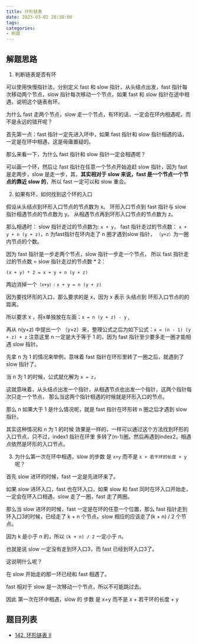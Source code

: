 ```yaml
---
title: 环形链表
date: 2023-03-02 20:38:00
tags:
categories:
- 刷题
---
```


## 解题思路

1. 判断链表是否有环

可以使用快慢指针法，分别定义 fast 和 slow 指针，从头结点出发，fast 指针每次移动两个节点，slow 指针每次移动一个节点，如果 fast 和 slow 指针在途中相遇，说明这个链表有环。

为什么 fast 走两个节点，slow 走一个节点，有环的话，一定会在环内相遇呢，而不是永远的错开呢？

首先第一点：fast 指针一定先进入环中，如果 fast 指针和 slow 指针相遇的话，一定是在环中相遇，这是毋庸置疑的。

那么来看一下，为什么 fast 指针和 slow 指针一定会相遇呢？

可以画一个环，然后让 fast 指针在任意一个节点开始追赶 slow 指针，因为 fast 是走两步，slow 是走一步，其，**其实相对于 slow 来说，fast 是一个节点一个节点的靠近 slow 的**，所以 fast 一定可以和 slow 重合。


2. 如果有环，如何找到这个环的入口

假设从头结点到环形入口节点的节点数为 x。 环形入口节点到 fast 指针与 slow 指针相遇节点的节点数为 y。 从相遇节点再到环形入口节点的节点数为 z。 

那么相遇时： slow 指针走过的节点数为: `x + y`， fast 指针走过的节点数： `x + y + n (y + z)`，n 为fast指针在环内走了 n 圈才遇到slow 指针， `（y+z）`为一圈内节点的个数。

因为 fast 指针是一步走两个节点，slow 指针一步走一个节点， 所以 fast 指针走过的节点数 = slow 指针走过的节点数 * 2：

`(x + y) * 2 = x + y + n (y + z)`

两边消掉一个`（x+y）`: `x + y = n (y + z)`

因为要找环形的入口，那么要求的是 x，因为 x 表示 头结点到 环形入口节点的的距离。

所以要求 x ，将x单独放在左面：`x = n (y + z) - y` ,

再从 n(y+z) 中提出一个 （y+z）来，整理公式之后为如下公式：`x = (n - 1) (y + z) + z` 注意这里 n 一定是大于等于 1 的，因为 fast 指针至少要多走一圈才能相遇 slow 指针。

先拿 n 为 1 的情况来举例，意味着 fast 指针在环形里转了一圈之后，就遇到了 slow 指针了。

当 n 为 1 的时候，公式就化解为 `x = z`，

这就意味着，从头结点出发一个指针，从相遇节点也出发一个指针，这两个指针每次只走一个节点， 那么当这两个指针相遇的时候就是环形入口的节点。

那么 n 如果大于 1 是什么情况呢，就是 fast 指针在环形转 n 圈之后才遇到 slow 指针。

其实这种情况和 n 为 1 的时候 效果是一样的，一样可以通过这个方法找到环形的入口节点，只不过，index1 指针在环里 多转了(n-1)圈，然后再遇到index2，相遇点依然是环形的入口节点。

3. 为什么第一次在环中相遇，slow 的步数 是 `x+y` 而不是 `x + 若干环的长度 + y` 呢？

首先 slow 进环的时候，fast 一定是先进环来了。

如果 slow 进环入口，fast 也在环入口，如果 slow 和 fast 同时在环入口开始走，一定会在环入口相遇，slow 走了一圈，fast 走了两圈。

那么当 slow 进环的时候，fast 一定是在环的任意一个位置，那么 fast 指针走到环入口3的时候，已经走了 k + n 个节点，slow 相应的应该走了(k + n) / 2 个节点。

因为 k 是小于 n 的，所以 `(k + n) / 2` 一定小于 n。

也就是说 slow 一定没有走到环入口3，而 fast 已经到环入口3了。

这说明什么呢？

在 slow 开始走的那一环已经和 fast 相遇了。

fast 相对于 slow 是一次移动一个节点，所以不可能跳过去。

因此 第一次在环中相遇，slow 的 步数 是 x+y 而不是 x + 若干环的长度 + y 


## 题目列表

- [142. 环形链表 II](https://leetcode.cn/problems/linked-list-cycle-ii/)

